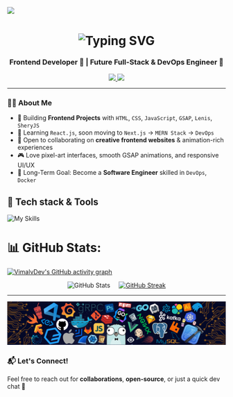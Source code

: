 ![](https://user-images.githubusercontent.com/113350806/236842414-18101a37-92f5-4de7-a46d-eeaca6e16cbd.gif)

<h1 align="center">
    <img src="https://readme-typing-svg.demolab.com?font=Fira+Code&weight=600&size=30&pause=500&color=1e90ff&width=340&height=45&lines=Hi,+i'm+Vimal+Verma" alt="Typing SVG" 
        style="display: inline-block; vertical-align: middle;" />
        
</h1>

<h3 align="center">Frontend Developer 🎨 | Future Full-Stack & DevOps Engineer 🚀</h3>

<p align="center">
  <a href="https://www.linkedin.com/in/vimalvermadev/">
    <img src="https://skillicons.dev/icons?i=linkedin" />
  </a>
   <a href="mailto:vimalverma8287@gmail.com">
    <img src="https://skillicons.dev/icons?i=gmail" />
  </a>
</p>

---

### 👨‍💻 About Me  
- 🎯 Building **Frontend Projects** with `HTML`, `CSS`, `JavaScript`, `GSAP`, `Lenis`, `SheryJS`
- 🌱 Learning `React.js`, soon moving to `Next.js` → `MERN Stack` → `DevOps`
- 🤝 Open to collaborating on **creative frontend websites** & animation-rich experiences
- 🎮 Love pixel-art interfaces, smooth GSAP animations, and responsive UI/UX
- 🧠 Long-Term Goal: Become a **Software Engineer** skilled in `DevOps`, `Docker`

<h2>🚀 Tech stack & Tools</h2>

![My Skills](https://skillicons.dev/icons?i=html,css,tailwind,js,react,figma,git,github,vscode,c,cpp)

# 📊 GitHub Stats:
[![VimalvDev's GitHub activity graph](https://github-readme-activity-graph.vercel.app/graph?username=VimalvDev&bg_color=00000000&color=1e90ff&line=1e90ff&point=ffffff&title_color=1e90ff&hide_border=true)](https://github.com/Ashutosh00710/github-readme-activity-graph)

<div style="display: flex; justify-content: center; flex-wrap: wrap; gap: 20px;">
  <img src="https://github-readme-stats.vercel.app/api?username=VimalvDev&show_icons=true&title_color=1e90ff&text_color=ffffff&icon_color=1e90ff&bg_color=00000000&border_color=00000000" alt="GitHub Stats" style="max-width: 100%; height: auto;" />
  
  <a href="https://git.io/streak-stats" target="_blank" style="display: block;">
    <img src="https://streak-stats.demolab.com/?user=VimalvDev&background=00000000&hide_border=true&ring=1e90ff&fire=1e90ff&currStreakNum=ffffff&currStreakLabel=1e90ff&sideLabels=1e90ff&sideNums=ffffff&dates=ffffff" alt="GitHub Streak" style="max-width: 100%; height: auto;" />
  </a>
</div>

---
![](IMGs/code-banner.png)

### 📬 Let's Connect!  
Feel free to reach out for **collaborations**, **open-source**, or just a quick dev chat 💬

